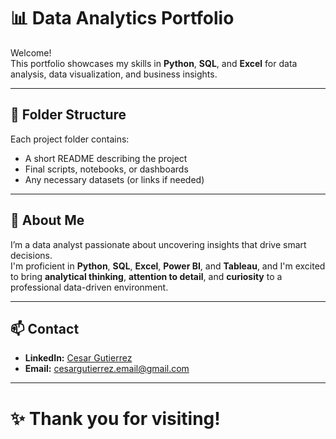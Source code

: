 # 📊 Data Analytics Portfolio

Welcome!  
This portfolio showcases my skills in **Python**, **SQL**, and **Excel** for data analysis, data visualization, and business insights.

---

## 📁 Folder Structure


Each project folder contains:
- A short README describing the project
- Final scripts, notebooks, or dashboards
- Any necessary datasets (or links if needed)

---

## 🧠 About Me

I’m a data analyst passionate about uncovering insights that drive smart decisions.  
I'm proficient in **Python**, **SQL**, **Excel**, **Power BI**, and **Tableau**, and I'm excited to bring **analytical thinking**, **attention to detail**, and **curiosity** to a professional data-driven environment.

---

## 📫 Contact

- **LinkedIn:** [Cesar Gutierrez](https://www.linkedin.com/in/cesar-gutierrez-066421259/)  
- **Email:** cesargutierrez.email@gmail.com

---

# ✨ Thank you for visiting!

